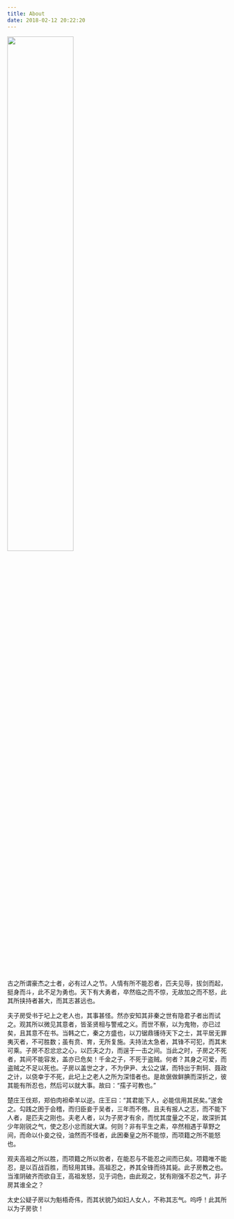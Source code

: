 ```yaml
---
title: About
date: 2018-02-12 20:22:20
---
```


<img src="https://raw.githubusercontent.com/zharuosi/2017-2018/master/X2018/1525782346096c78dbb4fa2.gif?token=AFkaDBuX3JtrRyu9sFhdgJod8yOaEhSqks5cDq4EwA%3D%3D" width="55%" height="55%">

古之所谓豪杰之士者，必有过人之节。人情有所不能忍者，匹夫见辱，拔剑而起，挺身而斗，此不足为勇也。天下有大勇者，卒然临之而不惊，无故加之而不怒，此其所挟持者甚大，而其志甚远也。

夫子房受书于圮上之老人也，其事甚怪。然亦安知其非秦之世有隐君子者出而试之。观其所以微见其意者，皆圣贤相与警戒之义。而世不察，以为鬼物，亦已过矣，且其意不在书。当韩之亡，秦之方盛也，以刀锯鼎镬待天下之士，其平居无罪夷灭者，不可胜数；虽有贲、育，无所复施。夫持法太急者，其锋不可犯，而其末可乘。子房不忍忿忿之心，以匹夫之力，而逞于一击之间。当此之时，子房之不死者，其间不能容发，盖亦已危矣！千金之子，不死于盗贼。何者？其身之可爱，而盗贼之不足以死也。子房以盖世之才，不为伊尹、太公之谋，而特出于荆轲、聂政之计，以侥幸于不死，此圮上之老人之所为深惜者也。是故倨做鲜腆而深折之，彼其能有所忍也，然后可以就大事。故曰：“孺子可教也。”

楚庄王伐郑，郑伯肉袒牵羊以逆。庄王曰：“其君能下人，必能信用其民矣。”遂舍之。勾践之困于会稽，而归臣妾于吴者，三年而不倦。且夫有报人之志，而不能下人者，是匹夫之刚也。夫老人者，以为子房才有余，而忧其度量之不足，故深折其少年刚锐之气，使之忍小忿而就大谋。何则？非有平生之素，卒然相遇于草野之间，而命以仆妾之役，油然而不怪者，此困秦皇之所不能惊，而项籍之所不能怒也。

观夫高祖之所以胜，而项籍之所以败者，在能忍与不能忍之间而已矣。项籍唯不能忍，是以百战百胜，而轻用其锋。高祖忍之，养其全锋而待其毙。此子房教之也。当淮阴破齐而欲自王，高祖发怒，见于词色，由此观之，犹有刚强不忍之气，非子房其谁全之？

太史公疑子房以为魁梧奇伟，而其状貌乃如妇人女人，不称其志气。呜呼！此其所以为子房欤！

